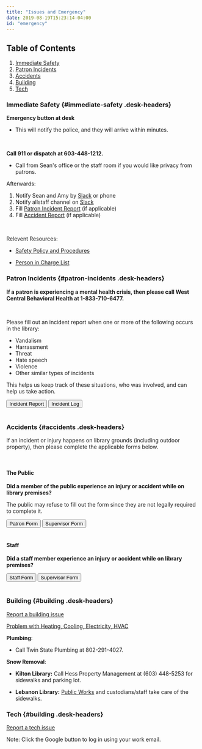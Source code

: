 ```yaml
---
title: "Issues and Emergency"
date: 2019-08-19T15:23:14-04:00
id: "emergency"
---
```


<div class="container">


## Table of Contents
1. [Immediate Safety](#immediate-safety)
2. [Patron Incidents](#patron-incidents)
3. [Accidents](#accidents)
4. [Building](#building)
5. [Tech](#tech)



<div class="emergency-section">

  ### Immediate Safety {#immediate-safety .desk-headers}

<div class="section-emergency">
<p><strong>Emergency button at desk</strong></p>

  <ul class="">
    <li>This will notify the police, and they will arrive within minutes.</li>
  </ul>
</br>
<p><strong>Call 911 or dispatch at 603-448-1212.</strong></p>
<ul>
  <li>Call from Sean's office or the staff room if you would like privacy from patrons.</li>
</ul>  
  

Afterwards:

1. Notify Sean and Amy by [Slack](https://leblibrary.slack.com) or phone
2. Notify allstaff channel on [Slack](https://leblibrary.slack.com)
3. Fill [Patron Incident Report](https://docs.google.com/forms/d/e/1FAIpQLSd4i5y2WflNuTr1E1JO8yw3nqiDTwlWpl-Nvs1tFvqhuioY5g/viewform) (if applicable)
4. Fill [Accident Report](#accidents) (if applicable)

&nbsp;  

Relevent Resources:

- [Safety Policy and Procedures](https://docs.google.com/document/d/1clEASM-IgTrHe0799uz_LCZmndr8zjEmfekbTIawL18/edit#heading=h.djgwobkaiukv)

- [Person in Charge List](https://docs.google.com/document/d/1bs6kiP7Ms_fdUwBUu0WsmnNuK7WerXcN4PZ6H5kAGk4/edit)

</div>
</div>


<div class="emergency-section">

  ### Patron Incidents {#patron-incidents .desk-headers}

<div class="section-emergency">

<strong>If a patron is experiencing a mental health crisis, then please call West Central Behavioral Health at 1-833-710-6477. </strong>

  &nbsp;  

Please fill out an incident report when one or more of the following occurs in the library: 

* Vandalism
* Harrassment
* Threat
* Hate speech
* Violence
* Other similar types of incidents

This helps us keep track of these situations, who was involved, and can help us take action. 

<a href="https://docs.google.com/forms/d/e/1FAIpQLSd4i5y2WflNuTr1E1JO8yw3nqiDTwlWpl-Nvs1tFvqhuioY5g/viewform" target="_blank"><button class="btn btn-template-main">Incident Report</button></a> <a href="https://docs.google.com/spreadsheets/d/11PhQQT09YVyj1cbKko3-6rqBhJhujvS94zEIv5DyQrs/edit?usp=sharing" target="_blank"><button class="btn btn-template-main">Incident Log</button></a>  
 &nbsp;  

</div>
</div>


<div class="emergency-section">

### Accidents {#accidents .desk-headers}

<div class="section-emergency">
If an incident or injury happens on library grounds (including outdoor property), then please complete the applicable forms below.
 
 &nbsp;  

 #### The Public
 
 **Did a member of the public experience an injury or accident while on library premises?**
 
 The public may refuse to fill out the form since they are not legally required to complete it. 
 
 <a href="/docs/2021-Non-Employee Accident.pdf" download="2021-Non-Employee Accident.pdf" class=""><button class="btn btn-template-main">Patron Form</button></a>
 <a href="/docs/Supervisors Incident Report_Form Fill.pdf" download="Supervisors Incident Report_Form Fill.pdf" class=""><button class="btn btn-template-main">Supervisor Form</button></a>  
  &nbsp;  
 
  #### Staff
 
 **Did a staff member experience an injury or accident while on library premises?**
 
 <a href="/docs/Employee Notice of Incident 1-2009.pdf" download="Employee Notice of Incident 1-2009.pdf" class=""><button class="btn btn-template-main">Staff Form</button></a>
 <a href="/docs/Supervisors Incident Report_Form Fill.pdf" download="Supervisors Incident Report_Form Fill.pdf" class=""><button class="btn btn-template-main">Supervisor Form</button></a>  
  &nbsp;  

</div>
</div>



<div class="emergency-section">

  ### Building {#building .desk-headers}

  <div class="section-emergency">

[Report a building issue](/building_issues.html)


[Problem with Heating, Cooling, Electricity, HVAC](https://drive.google.com/file/d/13KPxCGGU-uVKeVT-o-7DQFOhtNa_m90e/view?usp=drive_link)

<strong>Plumbing</strong>:
- Call Twin State Plumbing at 802-291-4027.</p>


<strong>Snow Removal</strong>:
- <strong>Kilton Library:</strong> Call Hess Property Management at (603) 448-5253 for sidewalks and parking lot.

- <strong>Lebanon Library:</strong> [Public Works](https://lebanonnh.gov/244/Public-Works) and custodians/staff take care of the sidewalks.


</div>
</div>

<div class="emergency-section">

  ### Tech {#building .desk-headers}

  <div class="section-emergency">

[Report a tech issue](https://helpdesk.leblibrary.com/)

Note: Click the Google button to log in using your work email.

</div>
</div>

  &nbsp;  
</div>